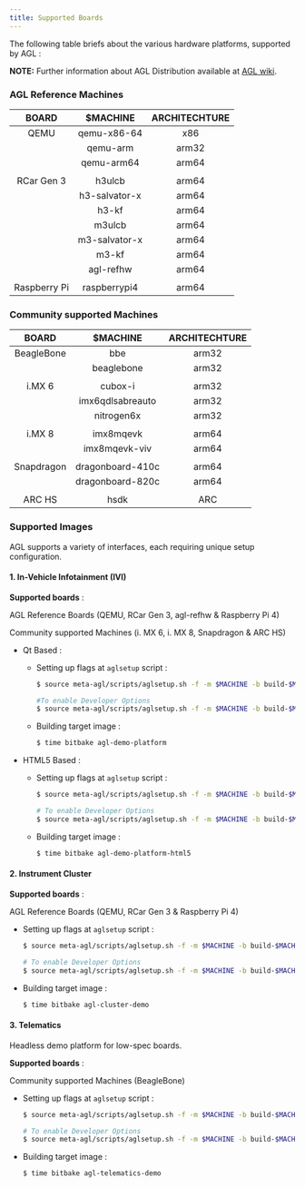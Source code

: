```yaml
---
title: Supported Boards
---
```


The following table briefs about the various hardware platforms, supported by AGL :

**NOTE:** Further information about AGL Distribution available at [AGL wiki](https://wiki.automotivelinux.org/agl-distro).

### AGL Reference Machines

|      BOARD      |    $MACHINE    | ARCHITECHTURE |
|:---------------:|:--------------:|:-------------:|
|       QEMU      |   qemu-x86-64  |      x86      |
|                 |    qemu-arm    |     arm32     |
|                 |   qemu-arm64   |     arm64     |
|                 |                |               |
|    RCar Gen 3   |     h3ulcb     |     arm64     |
|                 | h3-salvator-x  |     arm64     |
|                 |      h3-kf     |     arm64     |
|                 |     m3ulcb     |     arm64     |
|                 | m3-salvator-x  |     arm64     |
|                 |      m3-kf     |     arm64     |
|                 |   agl-refhw    |     arm64     |
|                 |                |               |
|  Raspberry Pi   |  raspberrypi4  |     arm64     |

### Community supported Machines

|    BOARD      |     $MACHINE          | ARCHITECHTURE |
|:-------------:|:---------------------:|:-------------:|
|  BeagleBone   |        bbe            |     arm32     |
|               |    beaglebone         |     arm32     |
|               |                       |               |
|   i.MX 6      |      cubox-i          |     arm32     |
|               | imx6qdlsabreauto      |     arm32     |
|               |    nitrogen6x         |     arm32     |
|               |                       |               |
|   i.MX 8      |     imx8mqevk         |     arm64     |
|               |   imx8mqevk-viv       |     arm64     |
|               |                       |               |
|  Snapdragon   | dragonboard-410c      |     arm64     |
|               | dragonboard-820c      |     arm64     |
|               |                       |               |
|    ARC HS     |       hsdk            |      ARC      |


### Supported Images

AGL supports a variety of interfaces, each requiring unique setup configuration.

#### 1. In-Vehicle Infotainment (IVI)

**Supported boards** :

AGL Reference Boards (QEMU, RCar Gen 3, agl-refhw & Raspberry Pi 4)

Community supported Machines (i. MX 6, i. MX 8, Snapdragon & ARC HS)

* Qt Based :

    * Setting up flags at `aglsetup` script :

        ```sh
        $ source meta-agl/scripts/aglsetup.sh -f -m $MACHINE -b build-$MACHINE agl-demo

        #To enable Developer Options
        $ source meta-agl/scripts/aglsetup.sh -f -m $MACHINE -b build-$MACHINE agl-demo agl-devel
        ```

    * Building target image :

        ```sh
        $ time bitbake agl-demo-platform
        ```

* HTML5 Based :

    * Setting up flags at `aglsetup` script :

        ```sh
        $ source meta-agl/scripts/aglsetup.sh -f -m $MACHINE -b build-$MACHINE agl-demo

        # To enable Developer Options
        $ source meta-agl/scripts/aglsetup.sh -f -m $MACHINE -b build-$MACHINE agl-demo agl-devel
        ```

    * Building target image :

        ```sh
        $ time bitbake agl-demo-platform-html5
        ```


#### 2. Instrument Cluster

**Supported boards** :

AGL Reference Boards (QEMU, RCar Gen 3 & Raspberry Pi 4)

* Setting up flags at `aglsetup` script :

    ```sh
    $ source meta-agl/scripts/aglsetup.sh -f -m $MACHINE -b build-$MACHINE agl-demo

    # To enable Developer Options
    $ source meta-agl/scripts/aglsetup.sh -f -m $MACHINE -b build-$MACHINE agl-demo agl-devel
    ```

* Building target image :

    ```sh
    $ time bitbake agl-cluster-demo
    ```

#### 3. Telematics

Headless demo platform for low-spec boards.

**Supported boards** :

Community supported Machines (BeagleBone)


* Setting up flags at `aglsetup` script :

    ```sh
    $ source meta-agl/scripts/aglsetup.sh -f -m $MACHINE -b build-$MACHINE agl-demo

    # To enable Developer Options
    $ source meta-agl/scripts/aglsetup.sh -f -m $MACHINE -b build-$MACHINE agl-demo agl-devel
    ```

* Building target image :

    ```sh
    $ time bitbake agl-telematics-demo
    ```
